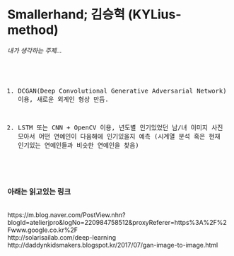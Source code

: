 # Smallerhand; 김승혁 (KYLius-method)
<p><i>내가 생각하는 주제...</i></p>
<pre>

1. DCGAN(Deep Convolutional Generative Adversarial Network) + OpenCV 이용,
새로운 외계인 형상 만듬.

2. LSTM 또는 CNN + OpenCV 이용,
년도별 인기있었던 남/녀 이미지 사진 모아서 어떤 연예인이 다음해에 인기있을지 예측
(시계열 분석 혹은 현재 인기있는 연예인들과 비슷한 연예인을 찾음)

</pre>

### 아래는 읽고있는 링크
<br>
https://m.blog.naver.com/PostView.nhn?blogId=atelierjpro&logNo=220984758512&proxyReferer=https%3A%2F%2Fwww.google.co.kr%2F
<br>
http://solarisailab.com/deep-learning
<br>
http://daddynkidsmakers.blogspot.kr/2017/07/gan-image-to-image.html
